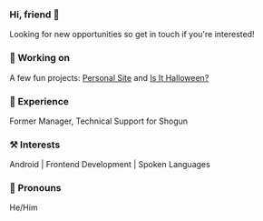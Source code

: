<!--
**Karljoones/Karljoones** is a ✨ _special_ ✨ repository because its `README.md` (this file) appears on your GitHub profile.

Here are some ideas to get you started:

- 🔭 I’m currently working on ...
- 🌱 I’m currently learning ...
- 👯 I’m looking to collaborate on ...
- 🤔 I’m looking for help with ...
- 💬 Ask me about ...
- 📫 How to reach me: ...
- 😄 Pronouns: ...
- ⚡ Fun fact: ...
-->

### Hi, friend 👋

Looking for new opportunities so get in touch if you're interested!

### 🚧 Working on
A few fun projects: [Personal Site](https://karljones.me) and [Is It Halloween?](https://isithalloween.today)

### 🏢 Experience
Former Manager, Technical Support for Shogun 

### ⚒️ Interests
Android | Frontend Development | Spoken Languages

### 🙂 Pronouns
He/Him
